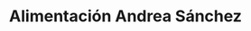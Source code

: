 ---
title: "Alimentación Andrea Sánchez"
url: /alcala-de-henares/alimentacion-andrea-sanchez/
shop: Lebensmittel
---